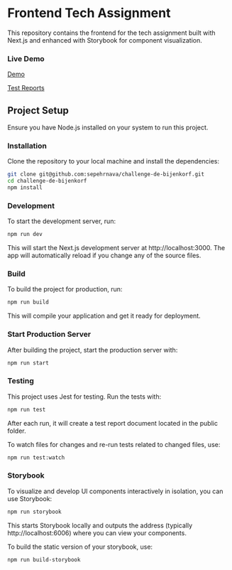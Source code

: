 # Frontend Tech Assignment

This repository contains the frontend for the tech assignment built with Next.js and enhanced with Storybook for component visualization.

### Live Demo

[Demo](https://challenge-de-bijenkorf.vercel.app/)

[Test Reports](https://challenge-de-bijenkorf.vercel.app/test-report.html)

## Project Setup

Ensure you have Node.js installed on your system to run this project.

### Installation

Clone the repository to your local machine and install the dependencies:

```bash
git clone git@github.com:sepehrnava/challenge-de-bijenkorf.git
cd challenge-de-bijenkorf
npm install
```

### Development

To start the development server, run:

```bash
npm run dev
```

This will start the Next.js development server at http://localhost:3000. The app will automatically reload if you change any of the source files.

### Build

To build the project for production, run:

```bash
npm run build
```

This will compile your application and get it ready for deployment.

### Start Production Server

After building the project, start the production server with:

```bash
npm run start
```

### Testing

This project uses Jest for testing. Run the tests with:

```bash
npm run test
```

After each run, it will create a test report document located in the public folder.

To watch files for changes and re-run tests related to changed files, use:

```bash
npm run test:watch
```

### Storybook

To visualize and develop UI components interactively in isolation, you can use Storybook:

```bash
npm run storybook
```

This starts Storybook locally and outputs the address (typically http://localhost:6006) where you can view your components.

To build the static version of your storybook, use:

```bash
npm run build-storybook
```
